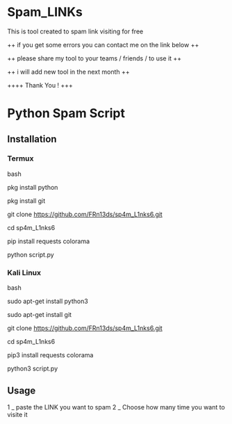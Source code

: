 # Spam_LINKs
This is tool created to spam link visiting for free

++ if you get some errors you can contact me on the link below ++

++ please share my tool to your teams / friends / to use it ++

++ i will add new tool in the next month ++

++++ Thank You ! +++


# Python Spam Script

## Installation

### Termux

bash

pkg install python

pkg install git

git clone https://github.com/FRn13ds/sp4m_L1nks6.git

cd sp4m_L1nks6

pip install requests colorama

python script.py

### Kali Linux

bash

sudo apt-get install python3

sudo apt-get install git


git clone https://github.com/FRn13ds/sp4m_L1nks6.git


cd sp4m_L1nks6

pip3 install requests colorama

python3 script.py

## Usage 
1 _ paste the LINK you want to spam
2 _ Choose how many time you want to visite it 
